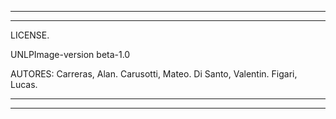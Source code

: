 -------------------------------------------------
--------

LICENSE.

UNLPImage-version beta-1.0

AUTORES:
  Carreras, Alan.
  Carusotti, Mateo.
  Di Santo, Valentin.
  Figari, Lucas. 
  

--------
-------------------------------------------------
  
  
